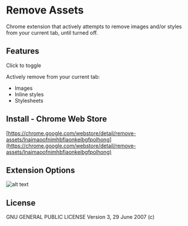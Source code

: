 # Remove Assets 

Chrome extension that actively attempts to remove images and/or styles from your current tab, until turned off.


## Features
Click to toggle 

Actively remove from your current tab:

- Images
- Inline styles
- Stylesheets


## Install - Chrome Web Store

[https://chrome.google.com/webstore/detail/remove-assets/lnaimaoofnimhbfiaonkeibgfpolhong](https://chrome.google.com/webstore/detail/remove-assets/lnaimaoofnimhbfiaonkeibgfpolhong)


## Extension Options 

![alt text](https://raw.githubusercontent.com/darkbls/removeimages/master/Options.html.png "Options Page")


## License

GNU GENERAL PUBLIC LICENSE Version 3, 29 June 2007 (c)